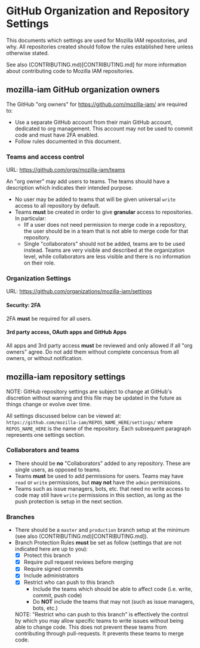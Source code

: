 # GitHub Organization and Repository Settings

This documents which settings are used for Mozilla IAM repositories, and why.
All repositories created should follow the rules established here unless otherwise stated.

See also (CONTRIBUTING.md)[CONTRIBUTING.md] for more information about contributing code to Mozilla IAM repositories. 

## mozilla-iam GitHub organization owners

The GitHub "org owners" for https://github.com/mozilla-iam/ are required to:

- Use a separate GitHub account from their main GitHub account, dedicated to org management. This account may not be used to commit code and must have 2FA enabled.
- Follow rules documented in this document.

### Teams and access control
URL: https://github.com/orgs/mozilla-iam/teams

An "org owner" may add users to teams. The teams should have a description which indicates their intended purpose.

- No user may be added to teams that will be given universal `write` access to all repository by default.
- Teams **must** be created in order to give **granular** access to repositories. In particular:
  - IIf a user does not need permission to merge code in a repository, the user should be in a team that is not able to merge code for that repository.
  - Single "collaborators" should not be added, teams are to be used instead. Teams are very visible and described at the organization level, while collaborators are less visible and there is no information on their role.

### Organization Settings
URL: https://github.com/organizations/mozilla-iam/settings

#### Security: 2FA

2FA **must** be required for all users.

#### 3rd party access, OAuth apps and GitHub Apps

All apps and 3rd party access **must** be reviewed and only allowed if all "org owners" agree. Do not add them without complete concensus from all owners, or without notification.

## mozilla-iam repository settings

NOTE: GitHub repository settings are subject to change at GitHub's discretion without warning and this file may be updated in the future as things change or evolve over time.

All settings discussed below can be viewed at: `https://github.com/mozilla-iam/REPOS_NAME_HERE/settings/` where `REPOS_NAME_HERE` is the name of the repository.
Each subsequent paragraph represents one settings section.

### Collaborators and teams

- There should be **no** "Collaborators" added to any repository. These are single users, as opposed to teams.
- Teams **must** be used to add permissions for users. Teams may have `read` or `write` permissions, but **may not** have the `admin` permissions.
- Teams such as issue managers, bots, etc. that need no write access to code may still have `write` permissions in this section, as long as the push protection is setup in the next section.

### Branches

- There should be a `master` and `production` branch setup at the minimum (see also (CONTRIBUTING.md)[CONTRIBUTING.md]).
- Branch Protection Rules **must** be set as follow (settings that are not indicated here are up to you):
  - [x] Protect this branch
  - [x] Require pull request reviews before merging
  - [x] Require signed commits
  - [x] Include administrators
  - [x] Restrict who can push to this branch
    - Include the teams which should be able to affect code (i.e. write, commit, push code)
    - Do **NOT** include the teams that may not (such as issue managers, bots, etc.)
    
  NOTE: "Restrict who can push to this branch" is effectively the control by which you may allow specific teams to write issues without being able to change code. This does not prevent these teams from contributing through pull-requests. It prevents these teams to merge code.
 
